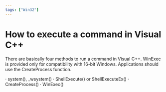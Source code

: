 ```yaml
---
tags: ["Win32"]
---
```

# How to execute a command in Visual C++
<!--markdownlint-disable MD013 MD029 MD036 MD024 MD033 MD040 MD042 MD001 MD051 MD025 MD052-->
There are basically four methods to run a command in Visual C++. WinExec is provided only for compatibility with 16-bit Windows. Applications should use the CreateProcess function.

· system(), _wsystem()
· ShellExecute() or ShellExecuteEx()
· CreateProcess()
· WinExec()
